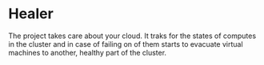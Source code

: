 Healer
======
The project takes care about your cloud. It traks for the states of 
computes in the cluster and in case of failing on of them starts to 
evacuate virtual machines to another, healthy part of the cluster.
